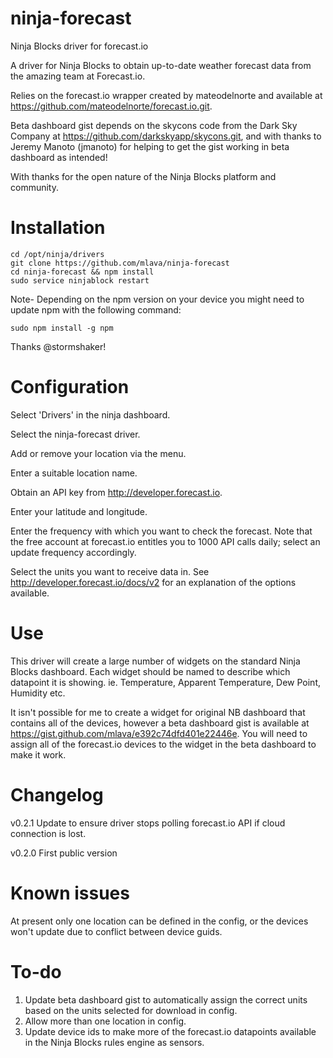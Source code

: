 ninja-forecast
==============

Ninja Blocks driver for forecast.io

A driver for Ninja Blocks to obtain up-to-date weather forecast data from the amazing team at Forecast.io.

Relies on the forecast.io wrapper created by mateodelnorte and available at https://github.com/mateodelnorte/forecast.io.git.

Beta dashboard gist depends on the skycons code from the Dark Sky Company at https://github.com/darkskyapp/skycons.git, and with thanks to Jeremy Manoto (jmanoto) for helping to get the gist working in beta dashboard as intended!

With thanks for the open nature of the Ninja Blocks platform and community.


Installation
================

    cd /opt/ninja/drivers
    git clone https://github.com/mlava/ninja-forecast
    cd ninja-forecast && npm install
    sudo service ninjablock restart



Note- Depending on the npm version on your device you might need to update npm with the following command:

    sudo npm install -g npm
    
Thanks @stormshaker!


Configuration
================

Select 'Drivers' in the ninja dashboard.

Select the ninja-forecast driver.

Add or remove your location via the menu.

Enter a suitable location name.

Obtain an API key from http://developer.forecast.io.

Enter your latitude and longitude.

Enter the frequency with which you want to check the forecast. Note that the free account at forecast.io entitles you to 1000 API calls daily; select an update frequency accordingly.

Select the units you want to receive data in. See http://developer.forecast.io/docs/v2 for an explanation of the options available.


Use
================

This driver will create a large number of widgets on the standard Ninja Blocks dashboard. Each widget should be named to describe which datapoint it is showing. ie. Temperature, Apparent Temperature, Dew Point, Humidity etc.

It isn't possible for me to create a widget for original NB dashboard that contains all of the devices, however a beta dashboard gist is available at https://gist.github.com/mlava/e392c74dfd401e22446e. You will need to assign all of the forecast.io devices to the widget in the beta dashboard to make it work.


Changelog
================

v0.2.1
Update to ensure driver stops polling forecast.io API if cloud connection is lost.

v0.2.0
First public version


Known issues
================

At present only one location can be defined in the config, or the devices won't update due to conflict between device guids.


To-do
================

1.	Update beta dashboard gist to automatically assign the correct units based on the units selected for download in config.
2.	Allow more than one location in config.
3. 	Update device ids to make more of the forecast.io datapoints available in the Ninja Blocks rules engine as sensors.
